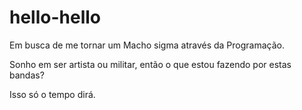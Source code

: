 # hello-hello
Em busca de me tornar um Macho sigma através da Programação.

Sonho em ser artista ou militar, então o que estou fazendo por estas bandas?

Isso só o tempo dirá.
